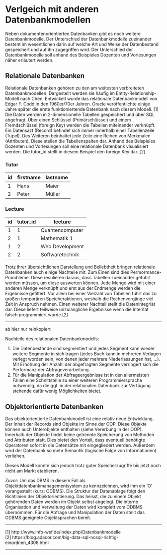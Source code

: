 # Verlgeich mit anderen Datenbankmodellen


Neben dokumentenorientierten Datenbanken gibt es noch weitere Datenbankmodelle. Der Unterschied der Datenbankmodelle zueinander besteht im wesentlichen darin auf welche Art und Weise der Datenbestand gespeichert und auf ihn zugegriffen wird. Der Unterschied der Datenbankmodelle soll anhand des  Beispieles Dozenten und Vorlesungen näher erläutert werden.

## Relationale Datenbanken

Relationale Datenbanken gehören zu den am weitesten verbreiteten Datenbankmodellen. Dargestellt werden sie häufig im Entity-Relationship-Modell nach Chen. Entwickelt wurde das relationale Datenbankmodell von Edgar F. Codd in den 1960er/70er Jahren. Oracle veröffentlichte einige Jahre später die erste funktioniertende Datenbank nach diesem Modell. [1] Die Daten werden in 2-dimensionelle Tabellen gespeichert und über SQL abgefragt. Über einen Schlüssel (Primärschlüssel) und einem Fremdschlüssel (foreign Key) werden die Tabellen miteinander verknüpft. Ein Datensazt (Record) befindet sich immer innerhalb einer Tabellenzeile (Tupel). Des Weiteren beinhaltet jede Zeile eine Reihen von Merkmalen (Attributen). Diese stellen die Tabellenspalten dar. Anhand des Beispieles Dozenten und Vorlesungen soll eine relationale Datenbank visualisiert werden. Die tutor_id stellt in diesem Beispiel den foreign Key dar. [2]

### Tutor

| id | firstname	| lastname 	|
|----|----------	|------------	|
| 1  | Hans   	| Maier		|
| 2  | Peter	 	| Müller		|

### Lecture

| id | tutor_id	| lecture				|
|----|----------	|-------------------|
| 1  | 1  		| Quantencomputer  	|
| 2  | 1 			| Mathematik 1  		|
| 1  | 2  		| Web Development  	|
| 2  | 2 			| Softwaretechnik 	|

Trotz ihrer übersichtlichen Darstellung und Beliebtheit bringen relationale Datenbanken auch einige Nachteile mit. Zum Einen sind dies Permormance-Prombleme. Diese resulieren daraus, dass Tabellen zueinander geführt werden müssen, um diese auswerten können. Jede Menge wird mit einer anderen Menge verknüpft und erst aus der Endmenge werden die Ergebnisse gefiltert. Vor allem bei einer Vielzahl von Tabellen führt das zu großen temporären Speicheraktionen, weshalb die Rechenvorgänge viel Zeit in Anspruch nehmen. Einen weiterer Nachteil stellt die Datenintegriät dar. Diese liefert teilweise unzulängliche Ergebnisse wenn die Interität falsch programmiert wurde.[2]

<hr>
ab hier nur reinkopiert

Nachteile des relationalen Datenbankmodells:
1. Die Datenbestände sind segmentiert und jedes Segment kann wieder weitere Segmente in sich tragen (jedes Buch kann in mehreren Verlagen verlegt worden sein, von denen jeder mehrere Niederlassungen hat, …). Mit Erhöhung der Anzahl der abgefragten Segmente verringert sich die Performanz der Abfrageverarbeitung.
2. Für die Manipulation der Abfrageergebnisse ist in den allermeisten Fällen eine Schnittstelle zu einer weiteren Programmiersprache notwendig, da die ggf. in der relationalen Datenbank zur Verfügung stehende dafür wenig Möglichkeiten bietet.


## Objektorientierte Datenbanken


Das objektorientierte Datenbankmodell ist eine relativ neue Entwicklung. Der Inhalt der Records sind Objekte im Sinne der OOP. Diese Objekte können auch Unterobjekte enthalten (siehe Vererbung in der OOP). Innerhalb der Objekte findet keine getrennte Speicherung von Methoden und Attributen statt. Dies bietet den Vorteil, dass eventuell benötigte Operatoren sofort in die Datensätze mit eingegliedert werden. Außerdem wird der Datenbank so mehr Semantik (logische Folge von Informationen) verliehen.

Dieses Modell konnte sich jedoch trotz guter Speicherzugriffe bis jetzt noch nicht am Markt etablieren.

Zuvor: Um das DBMS in diesem Fall als Objektdatenbankmanagementsystem zu kennzeichnen, wird ihm ein ‘O’ vorangestellt (kurz: ODBMS).
Die Struktur der Datenablage folgt den Richtlinien der Objektorientierung. Das heisst, die zu einem Objekt gehörenden Daten werden im Objekt selbst abgelegt. Die interne Organisation und Verwaltung der Daten wird komplett vom ODBMS übernommen. Für die Abfrage und Manipulation der Daten stellt das ODBMS geeignete Objektsprachen bereit.


<hr>
[1] http://www.info-wsf.de/index.php/Datenbankmodelle <br>
[2] https://blog.adacor.com/big-data-sql-nosql-richtig-einordnen_4308.html
<hr>

